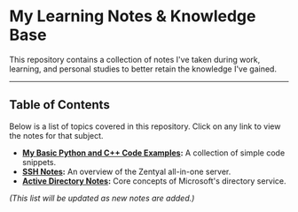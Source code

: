 # My Learning Notes & Knowledge Base

This repository contains a collection of notes I've taken during work, learning, and personal studies to better retain the knowledge I've gained.

---

## Table of Contents

Below is a list of topics covered in this repository. Click on any link to view the notes for that subject.

* **[My Basic Python and C++ Code Examples](https://github.com/Jezuit/Portfolio/tree/main/Codes):** A collection of simple code snippets.
* **[SSH Notes](https://github.com/Jezuit/Portfolio/tree/main/Notes/SSH):** An overview of the Zentyal all-in-one server.
* **[Active Directory Notes](https://github.com/Jezuit/Portfolio/blob/main/Notatki-Active-Directory.md):** Core concepts of Microsoft's directory service.

*(This list will be updated as new notes are added.)*
